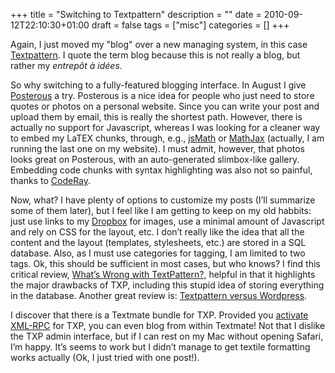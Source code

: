 +++
title = "Switching to Textpattern"
description = ""
date = 2010-09-12T22:10:30+01:00
draft = false
tags = ["misc"]
categories = []
+++

Again, I just moved my "blog" over a new managing system, in this case [Textpattern](http://textpattern.com/). I quote the term blog because this is not really a blog, but rather my *entrepôt à idées*.

So why switching to a fully-featured blogging interface. In August I give [Posterous](http://posterous.com/) a try. Posterous is a nice idea for people who just need to store quotes or photos on a personal website. Since you can write your post and upload them by email, this is really the shortest path. However, there is actually no support for Javascript, whereas I was looking for a cleaner way to embed my LaTEX chunks, through, e.g., [jsMath](http://www.math.union.edu/~dpvc/jsMath/) or [MathJax](http://www.mathjax.org/) (actually, I am running the last one on my website). I must admit, however, that photos looks great on Posterous, with an auto-generated slimbox-like gallery. Embedding code chunks with syntax highlighting was also not so painful, thanks to [CodeRay](http://coderay.rubychan.de/).

Now, what? I have plenty of options to customize my posts (I’ll summarize some of them later), but I feel like I am getting to keep on my old habbits: just use links to my [Dropbox](http://www.dropbox.com/) for images, use a minimal amount of Javascript and rely on CSS for the layout, etc. I don’t really like the idea that all the content and the layout (templates, stylesheets, etc.) are stored in a SQL database. Also, as I must use categories for tagging, I am limited to two tags. Ok, this should be sufficient in most cases, but who knows? I find this critical review, [What’s Wrong with TextPattern?](http://scott.yang.id.au/2006/03/whats-wrong-with-textpattern/), helpful in that it highlights the major drawbacks of TXP, including this stupid idea of storing everything in the database. Another great review is: [Textpattern versus Wordpress](http://txpmag.com/article/textpattern-versus-wordpress).

I discover that there is a Textmate bundle for TXP. Provided you [activate XML-RPC](http://textpattern.com/download-rpc) for TXP, you can even blog from within Textmate! Not that I dislike the TXP admin interface, but if I can rest on my Mac without opening Safari, I’m happy. It’s seems to work but I didn’t manage to get textile formatting works actually (Ok, I just tried with one post!).

